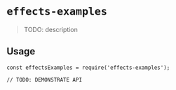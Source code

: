 # `effects-examples`

> TODO: description

## Usage

```
const effectsExamples = require('effects-examples');

// TODO: DEMONSTRATE API
```

